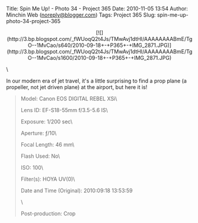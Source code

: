 Title: Spin Me Up! - Photo 34 - Project 365
Date: 2010-11-05 13:54
Author: Minchin Web (noreply@blogger.com)
Tags: Project 365
Slug: spin-me-up-photo-34-project-365

<div class="separator" style="clear: both; text-align: center;">

</p>
<p>
[![](http://3.bp.blogspot.com/_fWUoqQ2t4Js/TMwAvj1dtHI/AAAAAAAABmE/TgO--1MvCao/s640/2010-09-18+-+P365+-+IMG_2871.JPG)](http://3.bp.blogspot.com/_fWUoqQ2t4Js/TMwAvj1dtHI/AAAAAAAABmE/TgO--1MvCao/s1600/2010-09-18+-+P365+-+IMG_2871.JPG)

</div>

</p>
\

In our modern era of jet travel, it's a little surprising to find a prop
plane (a propeller, not jet driven plane) at the airport, but here it
is!

> </p>
> <span style="color: #666666;">Model: </span>Canon EOS DIGITAL REBEL
> XSi\
>
> <span style="color: #666666;">Lens ID: </span>EF-S18-55mm f/3.5-5.6
> IS\
>
> <span style="color: #666666;">Exposure: </span>1/200 sec\
>
> <span style="color: #666666;">Aperture: </span>ƒ/10\
>
> <span style="color: #666666;">Focal Length: </span>46 mm\
>
> <span style="color: #666666;">Flash Used: </span>No\
>
> <span style="color: #666666;">ISO: </span>100\
>
> <span style="color: #666666;">Filter(s): </span>HOYA UV(0)\
>
> <span style="color: #666666;">Date and Time
> (Original): </span>2010:09:18 13:53:59
>
> \
>
> <p>
> <span style="color: #666666;">Post-production: </span>Crop

</p>

